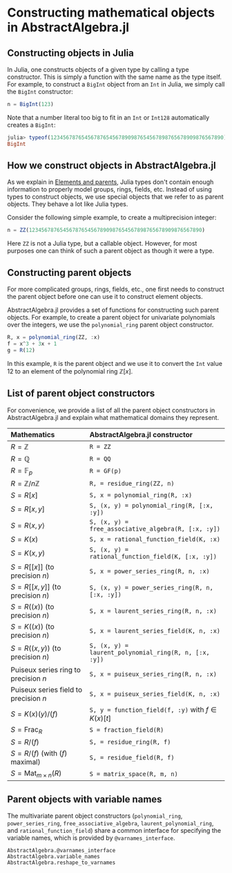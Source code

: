 # Constructing mathematical objects in AbstractAlgebra.jl

## Constructing objects in Julia

In Julia, one constructs objects of a given type by calling a type constructor. This is
simply a function with the same name as the type itself. For example, to construct a
`BigInt` object from an `Int` in Julia, we simply call the `BigInt` constructor:

```julia
n = BigInt(123)
```

Note that a number literal too big to fit in an `Int` or `Int128` automatically creates
a `BigInt`:

```julia
julia> typeof(12345678765456787654567890987654567898765678909876567890)
BigInt
```

## How we construct objects in AbstractAlgebra.jl

As we explain in [Elements and parents](https://nemocas.github.io/AbstractAlgebra.jl/dev/extending_abstractalgebra/#Elements-and-parents), Julia types
don't contain enough information to properly model groups, rings, fields, etc.
Instead of using types to construct objects, we use special objects that we
refer to as parent objects. They behave a lot like Julia types.

Consider the following simple example, to create a multiprecision integer:

```julia
n = ZZ(12345678765456787654567890987654567898765678909876567890)
```

Here `ZZ` is not a Julia type, but a callable object. However, for most purposes
one can think of such a parent object as though it were a type.

## Constructing parent objects

For more complicated groups, rings, fields, etc., one first needs to construct the
parent object before one can use it to construct element objects.

AbstractAlgebra.jl provides a set of functions for constructing such parent objects.
For example, to create a parent object for univariate polynomials over the integers,
we use the `polynomial_ring` parent object constructor.

```julia
R, x = polynomial_ring(ZZ, :x)
f = x^3 + 3x + 1
g = R(12)
```

In this example, `R` is the parent object and we use it to convert the `Int` value
$12$ to an element of the polynomial ring $\mathbb{Z}[x]$.

## List of parent object constructors

For convenience, we provide a list of all the parent object constructors in
AbstractAlgebra.jl and explain what mathematical domains they represent.

| Mathematics                          | AbstractAlgebra.jl constructor                        |
|:-------------------------------------|:------------------------------------------------------|
| $R = \mathbb{Z}$                     | `R = ZZ`                                              |
| $R = \mathbb{Q}$                     | `R = QQ`                                              |
| $R = \mathbb{F}_{p}$                 | `R = GF(p)`                                           |
| $R = \mathbb{Z}/n\mathbb{Z}$         | `R, = residue_ring(ZZ, n)`                             |
| $S = R[x]$                           | `S, x = polynomial_ring(R, :x)`                       |
| $S = R[x, y]$                        | `S, (x, y) = polynomial_ring(R, [:x, :y])`            |
| $S = R\langle x, y\rangle$           | `S, (x, y) = free_associative_algebra(R, [:x, :y])`   |
| $S = K(x)$                           | `S, x = rational_function_field(K, :x)`               |
| $S = K(x, y)$                        | `S, (x, y) = rational_function_field(K, [:x, :y])`    |
| $S = R[[x]]$ (to precision $n$)      | `S, x = power_series_ring(R, n, :x)`                  |
| $S = R[[x, y]]$ (to precision $n$)   | `S, (x, y) = power_series_ring(R, n, [:x, :y])`       |
| $S = R((x))$ (to precision $n$)      | `S, x = laurent_series_ring(R, n, :x)`                |
| $S = K((x))$ (to precision $n$)      | `S, x = laurent_series_field(K, n, :x)`               |
| $S = R((x, y))$ (to precision $n$)   | `S, (x, y) = laurent_polynomial_ring(R, n, [:x, :y])` |
| Puiseux series ring to precision $n$ | `S, x = puiseux_series_ring(R, n, :x)`                |
| Puiseux series field to precision $n$| `S, x = puiseux_series_field(K, n, :x)`               |
| $S = K(x)(y)/(f)$                    | `S, y = function_field(f, :y)` with $f\in K(x)[t]$    |
| $S = \mathrm{Frac}_R$                | `S = fraction_field(R)`                               |
| $S = R/(f)$                          | `S, = residue_ring(R, f)`                              |
| $S = R/(f)$ (with $(f)$ maximal)     | `S, = residue_field(R, f)`                             |
| $S = \mathrm{Mat}_{m\times n}(R)$    | `S = matrix_space(R, m, n)`                           |

## Parent objects with variable names

The multivariate parent object constructors (`polynomial_ring`, `power_series_ring`, `free_associative_algebra`, `laurent_polynomial_ring`, and `rational_function_field`) share a common interface for specifying the variable names, which is provided by `@varnames_interface`.

```@docs
AbstractAlgebra.@varnames_interface
AbstractAlgebra.variable_names
AbstractAlgebra.reshape_to_varnames
```
